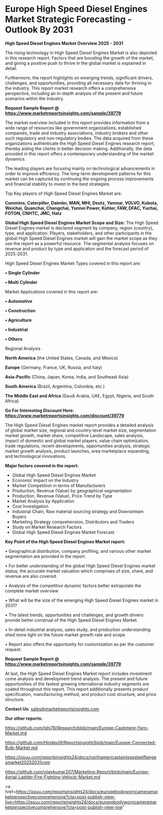 # Europe High Speed Diesel Engines Market Strategic Forecasting - Outlook By 2031

<Strong> High Speed Diesel Engines Market Overview 2025 - 2031</strong>

The rising technology in High Speed Diesel Engines Market is also depicted in this research report. Factors that are boosting the growth of the market, and giving a positive push to thrive in the global market is explained in detail.

Furthermore, the report highlights on emerging trends, significant drivers, challenges, and opportunities, providing all necessary data for thriving in the industry. This report market research offers a comprehensive perspective, including an in-depth analysis of the present and future scenarios within the industry.

<strong>Request Sample Report @ <a href=https://www.marketreportsinsights.com/sample/39779>https://www.marketreportsinsights.com/sample/39779</a></strong>

The market overview included in this report provides information from a wide range of resources like government organizations, established companies, trade and industry associations, industry brokers and other such regulatory and non-regulatory bodies. The data acquired from these organizations authenticate the High Speed Diesel Engines research report, thereby aiding the clients in better decision making. Additionally, the data provided in this report offers a contemporary understanding of the market dynamics.

The leading players are focusing mainly on technological advancements in order to improve efficiency. The long-term development patterns for this market can be captured by continuing the ongoing process improvements and financial stability to invest in the best strategies.

Top Key players of High Speed Diesel Engines Market are:

<strong>Cummins, Caterpiller, Daimler, MAN, MHI, Deutz, Yanmar, VOLVO, Kubota, Weichai, Quanchai, Changchai, Yunnei Power, Kohler, FAW, DFAC, Yuchai, FOTON, CNHTC, JMC, Hatz</strong>

<strong><b>Global High Speed Diesel Engines Market Scope and Size:</b></strong>
The High Speed Diesel Engines market is declared segment by company, region (country), type, and application. Players, stakeholders, and other participants in the global High Speed Diesel Engines market will gain the market scope as they use the report as a powerful resource. The segmental analysis focuses on revenue and product by type and application and the forecast period of 2025-2031.

High Speed Diesel Engines Market Types covered in this report are:

<strong>•  Single Cylinder

•  Multi Cylinder</strong>

Market Applications covered in this report are:

<strong>•  Automotive

•  Construction

•  Agriculture

•  Industrial

•  Others</strong> 

Regional Analysis

<strong>North America</strong> (the United States, Canada, and Mexico)

<strong>Europe</strong> (Germany, France, UK, Russia, and Italy)

<strong>Asia-Pacific</strong> (China, Japan, Korea, India, and Southeast Asia)

<strong>South America</strong> (Brazil, Argentina, Colombia, etc.)

<strong>The Middle East and Africa</strong> (Saudi Arabia, UAE, Egypt, Nigeria, and South Africa)

<strong>Go For Interesting Discount Here: <a href=https://www.marketreportsinsights.com/discount/39779>https://www.marketreportsinsights.com/discount/39779</a></strong>

The High Speed Diesel Engines market report provides a detailed analysis of global market size, regional and country-level market size, segmentation market growth, market share, competitive Landscape, sales analysis, impact of domestic and global market players, value chain optimization, trade regulations, recent developments, opportunities analysis, strategic market growth analysis, product launches, area marketplace expanding, and technological innovations.

<strong><b>Major factors covered in the report:</b></strong>
<ul>
  <li>Global High Speed Diesel Engines Market </li>
  <li>Economic Impact on the Industry</li>
  <li>Market Competition in terms of Manufacturers</li>
  <li>Production, Revenue (Value) by geographical segmentation</li>
  <li>Production, Revenue (Value), Price Trend by Type</li>
  <li>Market Analysis by Application</li>
  <li>Cost Investigation</li>
  <li>Industrial Chain, Raw material sourcing strategy and Downstream Buyers</li>
  <li>Marketing Strategy comprehension, Distributors and Traders</li>
  <li>Study on Market Research Factors</li>
  <li>Global High Speed Diesel Engines Market Forecast</li>
</ul>

<strong><b>Key Point of the High Speed Diesel Engines Market report:</b></strong>

• Geographical distribution, company profiling, and various other market segmentation are provided in the report.

• For better understanding of the global High Speed Diesel Engines market status, the accurate market valuation which comprises of size, share, and revenue are also covered.

• Analysis of the competitive dynamic factors better extrapolate the complete market overview

• What will be the size of the emerging High Speed Diesel Engines market in 2031?

• The latest trends, opportunities and challenges, and growth drivers provide better construal of the High Speed Diesel Engines Market.

• In-detail industrial analysis, sales study, and production understanding shed more light on the future market growth rate and scope.

• Report also offers the opportunity for customization as per the customer request.

<strong>Request Sample Report @ <a href=https://www.marketreportsinsights.com/sample/39779>https://www.marketreportsinsights.com/sample/39779</a></strong>

At last, the High Speed Diesel Engines Market report includes investment come analysis and development trend analysis. The present and future opportunities of the fastest growing international industry segments are coated throughout this report. This report additionally presents product specification, manufacturing method, and product cost structure, and price structure.

<strong>Contact Us:</strong>
sales@marketreportsinsights.com

<strong>Our other reports:</strong>

<a href=https://github.com/Ishi78/Research/blob/main/Europe-Cashmere-Yarn-Market.md>https://github.com/Ishi78/Research/blob/main/Europe-Cashmere-Yarn-Market.md</a>

<a href=https://github.com/Hindavii9/Reportsinsight/blob/main/Europe-Connected-Bulb-Market.md>https://github.com/Hindavii9/Reportsinsight/blob/main/Europe-Connected-Bulb-Market.md</a>

<a href=https://issuu.com/reportsinsights24/docs/northamericastainlesssteelflangesmarket20252031com>https://issuu.com/reportsinsights24/docs/northamericastainlesssteelflangesmarket20252031com</a>

<a href=https://github.com/vijaykumar207/Marketing-Report/blob/main/Europe-Aerial-Ladder-Fire-Fighting-Vehicle-Market.md>https://github.com/vijaykumar207/Marketing-Report/blob/main/Europe-Aerial-Ladder-Fire-Fighting-Vehicle-Market.md</a>

<a href=https://issuu.com/reportsinsights24/docs/europebodyworncameramarketperspectivecomprehensive?cta=post-publish-view-live>https://issuu.com/reportsinsights24/docs/europebodyworncameramarketperspectivecomprehensive?cta=post-publish-view-live</a>"
